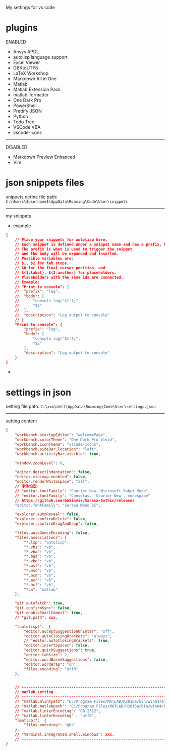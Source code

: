 My settings for vs code

# plugins
ENABLED
- Ansys APDL
- autolisp language support
- Excel Viewer
- GBKtoUTF8
- LaTeX Workshop
- Markdown All in One
- Matlab
- Matlab Extension Pack
- matlab-formatter
- One Dark Pro
- PowerShell
- Prettify JSON
- Python
- Todo Tree
- VSCode VBA
- vscode-icons
***
DISABLED
- Markdown Preview Enhanced
- Vim

# json snippets files
snippets define file path:
`C:\Users\$username$\AppData\Roaming\Code\User\snippets`
***
my snippets
- example
```json
{
    // Place your snippets for autolisp here.
    // Each snippet is defined under a snippet name and has a prefix, body and description.
    // The prefix is what is used to trigger the snippet
    // and the body will be expanded and inserted.
    // Possible variables are:
    // $1, $2 for tab stops,
    // $0 for the final cursor position, and
    // ${1:label}, ${2:another} for placeholders.
    // Placeholders with the same ids are connected.
    // Example:
    // "Print to console": {
    // 	"prefix": "log",
    // 	"body": [
    // 		"console.log('$1');",
    // 		"$2"
    // 	],
    // 	"description": "Log output to console"
    // }
    "Print to console": {
        "prefix": "log",
        "body": [
            "console.log('$1');",
            "$2"
        ],
        "description": "Log output to console"
    }
}
```
- 

# settings in json
setting file path:
`C:\xxx\dell\AppData\Roaming\Code\User\settings.json`
***
setting content
```json
{
    "workbench.startupEditor": "welcomePage",
    "workbench.colorTheme": "One Dark Pro Vivid",
    "workbench.iconTheme": "vscode-icons",
    "workbench.sideBar.location": "left",
    "workbench.activityBar.visible": true,

    "window.zoomLevel": 0,

    "editor.detectIndentation": false,
    "editor.minimap.enabled": false,
    "editor.renderWhitespace": "all",
    // 字体设定
    // "editor.fontFamily": "Courier New, Microsoft Yahei Mono",
    // "editor.fontFamily": "Consolas, 'Courier New', monospace"
    // https://github.com/be5invis/Sarasa-Gothic/releases
    "editor.fontFamily": "Sarasa Mono SC",

    "explorer.autoReveal": false,
    "explorer.confirmDelete": false,
    "explorer.confirmDragAndDrop": false,

    "files.autoGuessEncoding": false,
    "files.associations": {
        "*.lsp": "autolisp",
        "*.vbs": "vb",
        "*.vba": "vb",
        "*.bas": "vb",
        "*.vbe": "vb",
        "*.wsf": "vb",
        "*.wsc": "vb",
        "*.acm": "vb",
        "*.acr": "vb",
        "*.acf": "vb",
        "*.m": "matlab"
    },

    "git.autofetch": true,
    "git.confirmSync": false,
    "git.enableSmartCommit": true,
    // "git.path": xxx,

    "[autolisp]":  {
        "editor.acceptSuggestionOnEnter": "off",
        "editor.autoClosingBrackets": "always",
        // "editor.autoClosingBrackets": true,
        "editor.insertSpaces": false,
        "editor.quickSuggestions": true,
        "editor.tabSize": 2,
        "editor.wordBasedSuggestions": false,
        "editor.wordWrap": "on",
        "files.encoding": "utf8"
    },


    // ----------------------------------------------------------------------
    // matlab setting
    // ----------------------------------------------------------------------
    // "matlab.mlintpath": "E:/Program Files/MATLAB/R2016a/bin/win64/mlint.exe",
    // "matlab.matlabpath": "E:/Program Files/MATLAB/R2016a/bin/win64/MATLAB.exe",
    // "matlab.linterEncoding": "GB 2312",
    // "matlab.linterEncoding" : "utf8",
    "[matlab]":  {
        "files.encoding": "gbk"
    },
    // "terminal.integrated.shell.windows": xxx,
    // ----------------------------------------------------------------------
}
```


